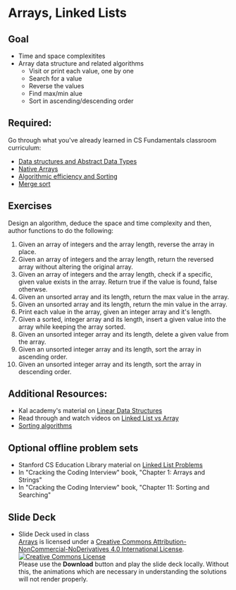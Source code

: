 # Arrays, Linked Lists
## Goal
+ Time and space complexitites
+ Array data structure and related algorithms
  + Visit or print each value, one by one
  + Search for a value
  + Reverse the values
  + Find max/min alue
  + Sort in ascending/descending order

## Required:
Go through what you've already learned in CS Fundamentals classroom curriculum:
   + [Data structures and Abstract Data Types](https://github.com/Ada-Developers-Academy/textbook-curriculum/blob/master/04-cs-fundamentals/classroom/ADTs-Stacks-Queues.md)
   + [Native Arrays](https://github.com/Ada-Developers-Academy/textbook-curriculum/blob/master/04-cs-fundamentals/classroom/Array-vs-ArrayList.md)
   + [Algorithmic efficiency and Sorting](https://github.com/Ada-Developers-Academy/textbook-curriculum/blob/master/04-cs-fundamentals/classroom/Sorting-Efficiency.md)
   + [Merge sort](https://github.com/Ada-Developers-Academy/textbook-curriculum/blob/master/04-cs-fundamentals/classroom/Mergesort.md)

## Exercises
Design an algorithm, deduce the space and time complexity and then, author functions to do the following:
1. Given an array of integers and the array length, reverse the array in place.
2. Given an array of integers and the array length, return the reversed array without altering the original array.
3. Given an array of integers and the array length, check if a specific, given value exists in the array. Return true if the value is found, false otherwse.
4. Given an unsorted array and its length, return the max value in the array.
5. Given an unsorted array and its length, return the min value in the array.
6. Print each value in the array, given an integer array and it's length.
7. Given a sorted, integer array and its length, insert a given value into the array while keeping the array sorted.
8. Given an unsorted integer array and its length, delete a given value from the array.
9. Given an unsorted integer array and its length, sort the array in ascending order.
10. Given an unsorted integer array and its length, sort the array in descending order.

## Additional Resources:
+ Kal academy's material on [Linear Data Structures](https://drive.google.com/open?id=0BxHords9odw3cDhCdGMxcWFVRms)
+ Read through and watch videos on [Linked List vs Array](http://www.geeksforgeeks.org/linked-list-vs-array/)
+ [Sorting algorithms](http://www.geeksforgeeks.org/sorting-algorithms/)

## Optional offline problem sets
+ Stanford CS Education Library material on [Linked List Problems](http://cslibrary.stanford.edu/105/)
+ In "Cracking the Coding Interview" book, "Chapter 1: Arrays and Strings"
+ In "Cracking the Coding Interview" book, "Chapter 11: Sorting and Searching"

## Slide Deck
+ Slide Deck used in class</br>
<span xmlns:dct="http://purl.org/dc/terms/" property="dct:title"><a href="https://www.slideshare.net/secret/24KNNlMMHMa3AI">Arrays</a></span> is licensed under a <a rel="license" href="http://creativecommons.org/licenses/by-nc-nd/4.0/">Creative Commons Attribution-NonCommercial-NoDerivatives 4.0 International License</a>.</br>
<a rel="license" href="http://creativecommons.org/licenses/by-nc-nd/4.0/"><img alt="Creative Commons License" style="border-width:0" src="https://i.creativecommons.org/l/by-nc-nd/4.0/88x31.png" /></a><br /> Please use the <strong>Download</strong> button and play the slide deck locally. Without this, the animations which are necessary in understanding the solutions will not render properly.
